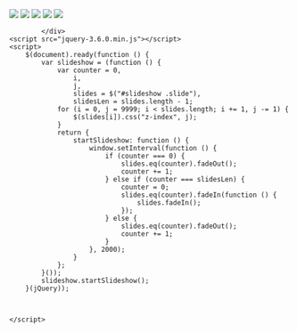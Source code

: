 <!doctype html>

<html lang="en">

<head>

<meta charset="utf-8">

<title>jQuery Slideshow</title>
<link href="styles.css" rel="stylesheet" />
</head>

<body>
            <div id="slideshow"
                 <img class="slide" src="images/lakeview.jpg" />
                 <img class="slide" src="images/landscape.jpg" />
                 <img class="slide" src="images/mountain.jpg" />
                  <img class="slide" src="images/natural grass.jpg"/>
                 <img class="slide" src="images/outdoor.jpg" />
                 <img class="slide" src="images/sunshine.jpg"/>

            </div>
    <script src="jquery-3.6.0.min.js"></script>
    <script>
        $(document).ready(function () {
            var slideshow = (function () {
                var counter = 0,
                    i,
                    j,
                    slides = $("#slideshow .slide"),
                    slidesLen = slides.length - 1;
                for (i = 0, j = 9999; i < slides.length; i += 1, j -= 1) {
                    $(slides[i]).css("z-index", j);
                }
                return {
                    startSlideshow: function () {
                        window.setInterval(function () {
                            if (counter === 0) {
                                slides.eq(counter).fadeOut();
                                counter += 1;
                            } else if (counter === slidesLen) {
                                counter = 0;
                                slides.eq(counter).fadeIn(function () {
                                    slides.fadeIn();
                                });
                            } else {
                                slides.eq(counter).fadeOut();
                                counter += 1;
                            }
                        }, 2000);
                    }
                };
            }());
            slideshow.startSlideshow();
        }(jQuery));

            

    </script>



</body>

</html>

